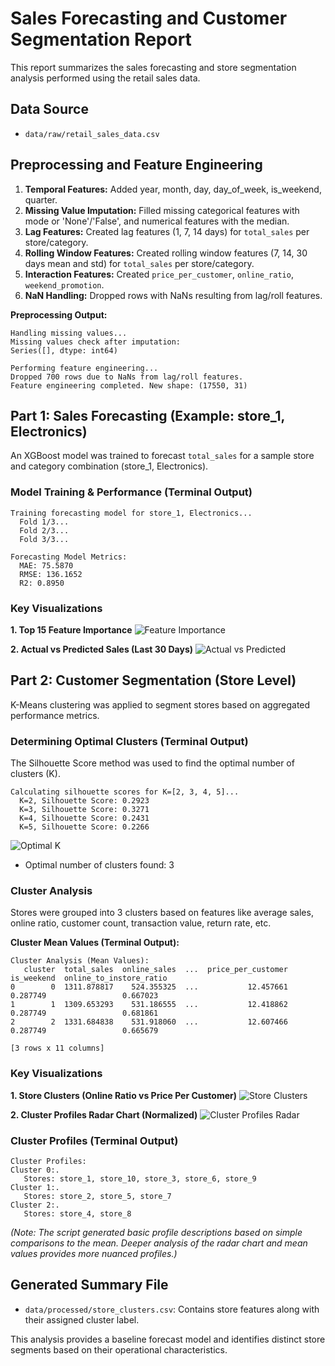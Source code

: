 # Sales Forecasting and Customer Segmentation Report

This report summarizes the sales forecasting and store segmentation analysis performed using the retail sales data.

## Data Source

*   `data/raw/retail_sales_data.csv`

## Preprocessing and Feature Engineering

1.  **Temporal Features:** Added year, month, day, day_of_week, is_weekend, quarter.
2.  **Missing Value Imputation:** Filled missing categorical features with mode or 'None'/'False', and numerical features with the median.
3.  **Lag Features:** Created lag features (1, 7, 14 days) for `total_sales` per store/category.
4.  **Rolling Window Features:** Created rolling window features (7, 14, 30 days mean and std) for `total_sales` per store/category.
5.  **Interaction Features:** Created `price_per_customer`, `online_ratio`, `weekend_promotion`.
6.  **NaN Handling:** Dropped rows with NaNs resulting from lag/roll features.

**Preprocessing Output:**
```text
Handling missing values...
Missing values check after imputation:
Series([], dtype: int64)

Performing feature engineering...
Dropped 700 rows due to NaNs from lag/roll features.
Feature engineering completed. New shape: (17550, 31)
```

## Part 1: Sales Forecasting (Example: store_1, Electronics)

An XGBoost model was trained to forecast `total_sales` for a sample store and category combination (store_1, Electronics).

### Model Training & Performance (Terminal Output)

```text
Training forecasting model for store_1, Electronics...
  Fold 1/3...
  Fold 2/3...
  Fold 3/3...

Forecasting Model Metrics:
  MAE: 75.5870
  RMSE: 136.1652
  R2: 0.8950
```

### Key Visualizations

**1. Top 15 Feature Importance**
![Feature Importance](notebooks/output_plots_forecast_segment/forecast_feature_importance.png)

**2. Actual vs Predicted Sales (Last 30 Days)**
![Actual vs Predicted](notebooks/output_plots_forecast_segment/forecast_actual_vs_predicted.png)

## Part 2: Customer Segmentation (Store Level)

K-Means clustering was applied to segment stores based on aggregated performance metrics.

### Determining Optimal Clusters (Terminal Output)

The Silhouette Score method was used to find the optimal number of clusters (K).

```text
Calculating silhouette scores for K=[2, 3, 4, 5]...
  K=2, Silhouette Score: 0.2923
  K=3, Silhouette Score: 0.3271
  K=4, Silhouette Score: 0.2431
  K=5, Silhouette Score: 0.2266
```

![Optimal K](notebooks/output_plots_forecast_segment/optimal_clusters.png)

*   Optimal number of clusters found: 3

### Cluster Analysis

Stores were grouped into 3 clusters based on features like average sales, online ratio, customer count, transaction value, return rate, etc.

**Cluster Mean Values (Terminal Output):**
```text
Cluster Analysis (Mean Values):
   cluster  total_sales  online_sales  ...  price_per_customer  is_weekend  online_to_instore_ratio
0        0  1311.878817    524.355325  ...           12.457661    0.287749                 0.667023
1        1  1309.653293    531.186555  ...           12.418862    0.287749                 0.681861
2        2  1331.684838    531.918060  ...           12.607466    0.287749                 0.665679

[3 rows x 11 columns]
```

### Key Visualizations

**1. Store Clusters (Online Ratio vs Price Per Customer)**
![Store Clusters](notebooks/output_plots_forecast_segment/store_clusters.png)

**2. Cluster Profiles Radar Chart (Normalized)**
![Cluster Profiles Radar](notebooks/output_plots_forecast_segment/cluster_profiles_radar.png)

### Cluster Profiles (Terminal Output)

```text
Cluster Profiles:
Cluster 0:.
   Stores: store_1, store_10, store_3, store_6, store_9
Cluster 1:.
   Stores: store_2, store_5, store_7
Cluster 2:.
   Stores: store_4, store_8
```
*(Note: The script generated basic profile descriptions based on simple comparisons to the mean. Deeper analysis of the radar chart and mean values provides more nuanced profiles.)*

## Generated Summary File

*   `data/processed/store_clusters.csv`: Contains store features along with their assigned cluster label.

This analysis provides a baseline forecast model and identifies distinct store segments based on their operational characteristics.

